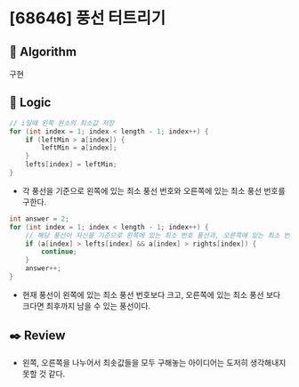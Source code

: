 # [68646] 풍선 터트리기

## :pushpin: **Algorithm**

구현

## :round_pushpin: **Logic**

```java
// i일때 왼쪽 원소의 최소값 저장
for (int index = 1; index < length - 1; index++) {
    if (leftMin > a[index]) {
        leftMin = a[index];
    }
    lefts[index] = leftMin;
}
```

- 각 풍선을 기준으로 왼쪽에 있는 최소 풍선 번호와 오른쪽에 있는 최소 풍선 번호를 구한다.

```java
int answer = 2;
for (int index = 1; index < length - 1; index++) {
    // 해당 풍선이 자신을 기준으로 왼쪽에 있는 최소 번호 풍선과, 오른쪽에 있는 최소 번호 풍선보다 크다면, 최후까지 남을 수 있다.
    if (a[index] > lefts[index] && a[index] > rights[index]) {
        continue;
    }
    answer++;
}
```

- 현재 풍선이 왼쪽에 있는 최소 풍선 번호보다 크고, 오른쪽에 있는 최소 풍선 보다 크다면 최후까지 남을 수 있는 풍선이다.

## :black_nib: **Review**

- 왼쪽, 오른쪽을 나누어서 최솟값들을 모두 구해놓는 아이디어는 도저히 생각해내지 못할 것 같다.
